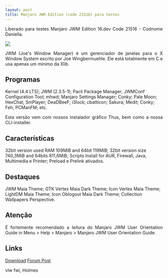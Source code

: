 ```yaml
---
layout: post
title: Manjaro JWM Edition (code 21516) para testes
---
```


<p style="text-align: justify;">Liberado para testes Manjaro JWM Edition 16.dev Code 21516 - Codnome Daniella.</p>

<img src="http://i.imgur.com/n0PseGi.png">

<p style="text-align: justify;">JWM (Joe's Window Manager) é um gerenciador de janelas para o X Window System escrito por Joe Wingbermuehle. Ele está totalmente em C e usa apenas um mínimo da Xlib.</p> 

## Programas

Kernel (4.4 LTS);
JWM (2.3.5-1);
Pacli Package Manager;
JWMConf Configuration Tool;
mhwd;
Manjaro Settings Manager;
Conky;
Pale Moon;
HexChat;
SmPlayer;
DeaDBeeF;
i3lock;
cbatticon;
Sakura;
Medit;
Conky;
Feh;
PCManFM;
etc.

<p style="text-align: justify;">Esta versão vem com nossos instalador gráfico Thus, bem como a nossa CLI-installer.</p>

## Características

32bit version used RAM 109MiB and 64bit 119MiB;
32bit version size 740,3MiB and 64bits 811,6MiB;
Scripts Install for AUR, Firewall, Java, Multimedia e Printer;
Preload e Prelink ativados.

## Destaques

JWM Maia Theme;
GTK Vertex Maia Dark Theme;
Icon Vertex Maia Theme;
LightDM Maia Theme;
Icon Oblogout Maia Dark Theme;
Collection Wallpapers Perspective.

## Atenção

<p style="text-align: justify;">É fortemente recomendado a leitura do Manjaro JWM User Orientation Guide in Menu > Help > Manjaro > Manjaro JWM User Orientation Guide.</p>

## Links

[Download](https://sourceforge.net/projects/holmeslinux/files/Manjaro%20JWM%2016.dev/Code%2021516)
[Forum Post](https://forum.manjaro.org/t/manjaro-jwm-edition-16-dev-to-tests-code-21516/1925)

vlw fwi, Holmes
